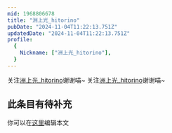 ```yaml
---
mid: 1968806678
title: "洲上光_hitorino"
pubDate: "2024-11-04T11:22:13.751Z"
updatedDate: "2024-11-04T11:22:13.751Z"
profile:
  {
    Nickname: ["洲上光_hitorino"],
  }
---
```


关注[洲上光_hitorino](https://space.bilibili.com/1968806678)谢谢喵~ 关注[洲上光_hitorino](https://space.bilibili.com/1968806678)谢谢喵~

## 此条目有待补充
你可以在[这里](https://github.com/Yuhanawa/VTuber.ICU/edit/master/src/content/v/洲上光_hitorino/index.md)编辑本文
